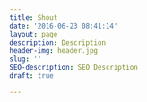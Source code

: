 ```yaml
---
title: Shout
date: '2016-06-23 08:41:14'
layout: page
description: Description
header-img: header.jpg
slug: ''
SEO-description: SEO Description
draft: true

---
```

